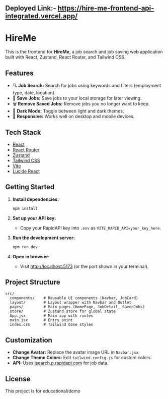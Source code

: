 ## Deployed Link:- https://hire-me-frontend-api-integrated.vercel.app/

# HireMe

This is the frontend for **HireMe**, a job search and job saving web application built with React, Zustand, React Router, and Tailwind CSS.

## Features

- 🔍 **Job Search:** Search for jobs using keywords and filters (employment type, date, location).
- 💾 **Save Jobs:** Save jobs to your local storage for later viewing.
- 🗑️ **Remove Saved Jobs:** Remove jobs you no longer want to keep.
- 🌙 **Dark Mode:** Toggle between light and dark themes.
- 📱 **Responsive:** Works well on desktop and mobile devices.

## Tech Stack

- [React](https://react.dev/)
- [React Router](https://reactrouter.com/)
- [Zustand](https://zustand-demo.pmnd.rs/)
- [Tailwind CSS](https://tailwindcss.com/)
- [Vite](https://vitejs.dev/)
- [Lucide React](https://lucide.dev/)

## Getting Started

1. **Install dependencies:**
   ```bash
   npm install
   ```

2. **Set up your API key:**
   - Copy your RapidAPI key into `.env` as `VITE_RAPID_API=your_key_here`.

3. **Run the development server:**
   ```bash
   npm run dev
   ```

4. **Open in browser:**
   - Visit [http://localhost:5173](http://localhost:5173) (or the port shown in your terminal).

## Project Structure

```
src/
  components/    # Reusable UI components (Navbar, JobCard)
  layout/        # Layout wrapper with Navbar and Outlet
  pages/         # Main pages (HomePage, JobDetail, SavedJobs)
  store/         # Zustand store for global state
  App.jsx        # Main app with routes
  main.jsx       # Entry point
  index.css      # Tailwind base styles
```

## Customization

- **Change Avatar:** Replace the avatar image URL in `Navbar.jsx`.
- **Change Theme Colors:** Edit `tailwind.config.js` for custom colors.
- **API:** Uses [jsearch.p.rapidapi.com](https://rapidapi.com/letscrape-6bRBa3QguO5/api/jsearch/) for job data.

## License

This project is for educational/demo
